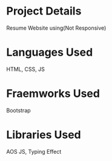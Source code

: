 # Project Details
Resume Website using(Not Responsive)

# Languages Used
HTML, CSS, JS
  
# Fraemworks Used
Bootstrap

# Libraries Used
AOS JS, Typing Effect
